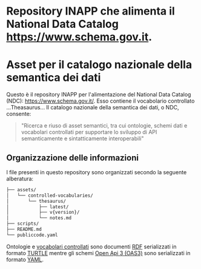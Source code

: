 # Repository INAPP che alimenta il National Data Catalog https://www.schema.gov.it.

# Asset per il catalogo nazionale della semantica dei dati
Questo è il repository INAPP per l'alimentazione del National Data Catalog (NDC): https://www.schema.gov.it/.
Esso contiene il vocabolario controllato ...Theasaurus... 
Il catalogo nazionale della semantica dei dati, o NDC, consente:
> "Ricerca e riuso di asset semantici, tra cui ontologie, schemi dati e vocabolari controllati per supportare lo sviluppo di API semanticamente e sintatticamente interoperabili"

## Organizzazione delle informazioni

I file presenti in questo repository sono organizzati secondo la seguente alberatura:

```bash
├── assets/
│   └── controlled-vocabularies/
│       └── thesaurus/
│           ├── latest/
│           ├── v{version}/
│           └── notes.md
├── scripts/
├── README.md
└── publiccode.yaml
```

Ontologie e [vocabolari controllati](https://www.agid.gov.it/it/dati/vocabolari-controllati) sono documenti [RDF](https://www.w3.org/RDF/) serializzati in formato [TURTLE](https://www.w3.org/TR/turtle/) mentre gli schemi  [Open Api 3 (OAS3)](https://spec.openapis.org/oas/v3.1.0) sono serializzati in formato [YAML](https://yaml.org/).
